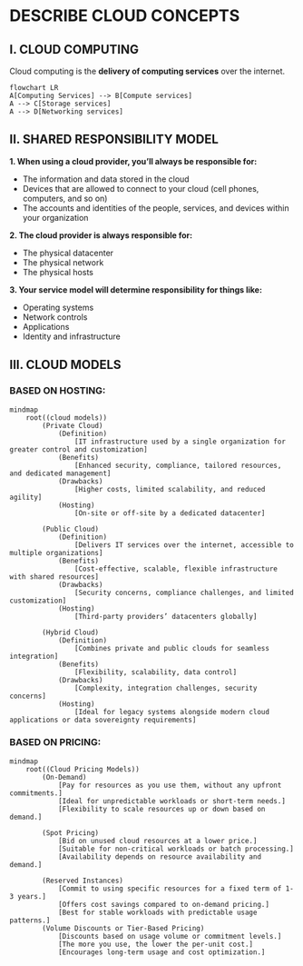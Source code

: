# DESCRIBE CLOUD CONCEPTS

## I. CLOUD COMPUTING

Cloud computing is the **delivery of computing services** over the internet.

```mermaid
flowchart LR
A[Computing Services] --> B[Compute services]
A --> C[Storage services]
A --> D[Networking services]

```

## II. SHARED RESPONSIBILITY MODEL

**1. When using a cloud provider, you’ll always be responsible for:**

- The information and data stored in the cloud
- Devices that are allowed to connect to your cloud (cell phones, computers, and so on)
- The accounts and identities of the people, services, and devices within your organization

**2. The cloud provider is always responsible for:**

- The physical datacenter
- The physical network
- The physical hosts

**3. Your service model will determine responsibility for things like:**

- Operating systems
- Network controls
- Applications
- Identity and infrastructure

## III. CLOUD MODELS

### BASED ON HOSTING:

```mermaid
mindmap
    root((cloud models))
        (Private Cloud)
            (Definition)
                [IT infrastructure used by a single organization for greater control and customization]
            (Benefits)
                [Enhanced security, compliance, tailored resources, and dedicated management]
            (Drawbacks)
                [Higher costs, limited scalability, and reduced agility]
            (Hosting)
                [On-site or off-site by a dedicated datacenter]

        (Public Cloud)
            (Definition)
                [Delivers IT services over the internet, accessible to multiple organizations]
            (Benefits)
                [Cost-effective, scalable, flexible infrastructure with shared resources]
            (Drawbacks)
                [Security concerns, compliance challenges, and limited customization]
            (Hosting)
                [Third-party providers’ datacenters globally]

        (Hybrid Cloud)
            (Definition)
                [Combines private and public clouds for seamless integration]
            (Benefits)
                [Flexibility, scalability, data control]
            (Drawbacks)
                [Complexity, integration challenges, security concerns]
            (Hosting)
                [Ideal for legacy systems alongside modern cloud applications or data sovereignty requirements]

```

### BASED ON PRICING:

```mermaid
mindmap
    root((Cloud Pricing Models))
        (On-Demand)
            [Pay for resources as you use them, without any upfront commitments.]
            [Ideal for unpredictable workloads or short-term needs.]
            [Flexibility to scale resources up or down based on demand.]

        (Spot Pricing)
            [Bid on unused cloud resources at a lower price.]
            [Suitable for non-critical workloads or batch processing.]
            [Availability depends on resource availability and demand.]

        (Reserved Instances)
            [Commit to using specific resources for a fixed term of 1-3 years.]
            [Offers cost savings compared to on-demand pricing.]
            [Best for stable workloads with predictable usage patterns.]
        (Volume Discounts or Tier-Based Pricing)
            [Discounts based on usage volume or commitment levels.]
            [The more you use, the lower the per-unit cost.]
            [Encourages long-term usage and cost optimization.]
```
